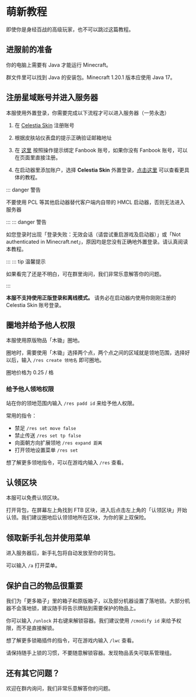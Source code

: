 # 萌新教程

即使你是身经百战的高级玩家，也不可以跳过这篇教程。

## 进服前的准备

你的电脑上需要有 Java 才能运行 Minecraft。

群文件里可以找到 Java 的安装包。Minecraft 1.20.1 版本应使用 Java 17。

## 注册星域账号并进入服务器

本服使用外置登录，你需要完成以下流程才可以进入服务器（一劳永逸）

1. 在 [Celestia Skin](https://skin.mcstaralliance.com) 注册账号

2. 根据皮肤站仪表盘的提示正确验证邮箱地址

3. 在 [这里](https://skin.mcstaralliance.com/user/link) 按照操作提示绑定 Fanbook 账号，如果你没有 Fanbook 账号，可以在页面里直接注册。

4. 在启动器里添加账户，选择 **Celestia Skin** 外置登录，[点击这里](https://docs.qq.com/doc/DYUVyb2lPRmhVV3ZN) 可以查看更具体的教程。

::: danger 警告

不要使用 PCL 等其他启动器替代客户端内自带的 HMCL 启动器，否则无法进入服务器

:::
::: danger 警告

如您登录时出现「登录失败：无效会话（请尝试重启游戏及启动器）」或「Not authenticated in Minecraft.net」，原因均是您没有正确地外置登录。请认真阅读本教程。

:::
::: tip 温馨提示

如果看完了还是不明白，可在群里询问，我们非常乐意解答你的问题。

:::

**本服不支持使用正版登录和离线模式。** 请务必在启动器内使用你刚刚注册的 Celestia Skin 账号登录。

## 圈地并给予他人权限

本服使用原版物品「木锄」圈地。

圈地时，需要使用「木锄」选择两个点，两个点之间的区域就是领地范围，选择好以后，输入 `/res create 领地名` 即可圈地。

圈地价格为 0.25 / 格

### 给予他人领地权限

站在你的领地范围内输入 `/res padd id` 来给予他人权限。

常用的指令：

- 禁足 `/res set move false`
- 禁止传送 `/res set tp false`
- 向面朝方向扩展领地 `/res expand 距离`
- 打开领地设置菜单 `/res set`

想了解更多领地指令，可以在游戏内输入 `/res` 查看。

## 认领区块

本服可以免费认领区块。

打开背包，在屏幕左上角找到 FTB 区块，进入后点击左上角的「认领区块」开始认领。我们建议圈地后认领领地所在区块，为你的家上双保险。

## 领取新手礼包并使用菜单

进入服务器后，新手礼包将自动发放至你的背包。

可以输入 `/a` 打开菜单。

## 保护自己的物品很重要

我们为「更多箱子」里的箱子和原版箱子，以及部分机器设置了落地锁。大部分机器不会落地锁，建议随手将告示牌贴到需要保护的物品上。

你可以输入 `/unlock` 并右键来解锁容器。我们建议使用 `/cmodify id` 来给予权限，而不是直接解锁。

想了解更多锁箱插件的指令，可在游戏内输入 `/lwc` 查看。



请保持随手上锁的习惯，不要随意解锁容器。发现物品丢失可联系管理组。

## 还有其它问题？

欢迎在群内询问，我们非常乐意解答你的问题。
